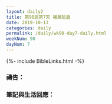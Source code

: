 ```yaml
---
layout: daily2
title: 第90週第7天 補漏拾遺
date: 2019-10-13
categories: daily
permalink: /daily/wk90-day7-daily.html
weekNum: 90
dayNum: 7
---
```


{%- include BibleLinks.html -%}

### 禱告：

### 筆記與生活回應：

